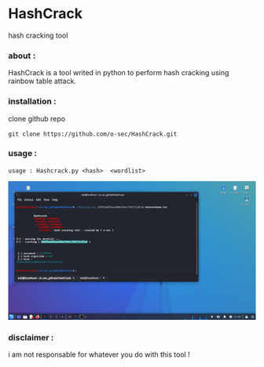 # HashCrack
hash cracking tool
### about :
HashCrack is a tool writed in python to perform hash cracking using rainbow table attack.
### installation : 
clone github repo
```
git clone https://github.com/o-sec/HashCrack.git
```

### usage :
```
usage : Hashcrack.py <hash>  <wordlist>
```
<img src='https://raw.githubusercontent.com/o-sec/HashCrack/main/screenshot.png' />

### disclaimer :
i am not responsable for whatever you do with this tool !
